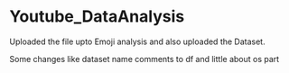 # Youtube_DataAnalysis

Uploaded the file upto Emoji analysis and also uploaded the Dataset.


Some changes like dataset name comments to df 
and little about os part